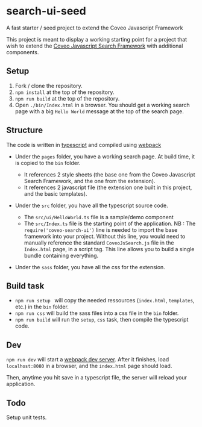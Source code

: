 # search-ui-seed
A fast starter / seed project to extend the Coveo Javascript Framework

This project is meant to display a working starting point for a project that wish to extend the [Coveo Javascript Search Framework](https://github.com/coveo/search-ui) with additional components.

## Setup

1. Fork / clone the repository.
2. `npm install` at the top of the repository.
3. `npm run build` at the top of the repository.
4. Open `./bin/Index.html` in a browser. You should get a working search page with a big `Hello World` message at the top of the search page.

## Structure

The code is written in [typescript](http://www.typescriptlang.org/) and compiled using [webpack](https://webpack.github.io/)

* Under the `pages` folder, you have a working search page. At build time, it is copied to the `bin` folder.
    * It references 2 style sheets (the base one from the Coveo Javascript Search Framework, and the one from the extension).
    * It references 2 javascript file (the extension one built in this project, and the basic templates).

* Under the `src` folder, you have all the typescript source code.
    * The `src/ui/HelloWorld.ts` file is a sample/demo component
    * The `src/Index.ts` file is the starting point of the application. NB : The `require('coveo-search-ui')` line is needed to import the base framework into your project. Without this line, you would need to manually reference the standard `CoveoJsSearch.js` file in the `Index.html` page, in a script tag. This line allows you to build a single bundle containing everything.

* Under the `sass` folder, you have all the css for the extension.

## Build task

* `npm run setup ` will copy the needed ressources (`index.html`, `templates`, etc.) in the `bin` folder.
* `npm run css` will build the sass files into a css file in the `bin` folder.
* `npm run build` will run the `setup`, `css` task, then compile the typescript code.

## Dev

`npm run dev` will start a [webpack dev server](https://webpack.github.io/docs/webpack-dev-server.html). After it finishes, load `localhost:8080` in a browser, and the `index.html` page should load.

Then, anytime you hit save in a typescript file, the server will reload your application.

## Todo
Setup unit tests.
